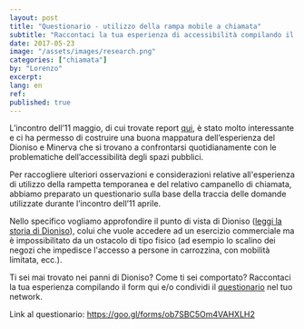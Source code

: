 ```yaml
---
layout: post
title: "Questionario - utilizzo della rampa mobile a chiamata"
subtitle: "Raccontaci la tua esperienza di accessibilità compilando il form"
date: 2017-05-23
image: "/assets/images/research.png"
categories: ["chiamata"]
by: "Lorenzo"
excerpt:
lang: en
ref:
published: true
---
```

L’incontro dell’11 maggio, di cui trovate report [qui](https://edgeryders.eu/en/open-rampette-la-chiamata-incontro-1105-lastecca30), è stato molto interessante e ci ha permesso di costruire una buona mappatura dell’esperienza del Dioniso e Minerva che si trovano a confrontarsi quotidianamente con le problematiche dell’accessibilità degli spazi pubblici.

Per raccogliere ulteriori osservazioni e considerazioni relative all'esperienza di utilizzo della rampetta temporanea e del relativo campanello di chiamata, abbiamo preparato un questionario sulla base della traccia delle domande utilizzate durante l’incontro dell’11 aprile.

Nello specifico vogliamo approfondire il punto di vista di Dioniso ([leggi la storia di Dioniso](https://drive.google.com/file/d/0B2hvchbsK99qZlZROVZUUGJIREE/view)), colui che vuole accedere ad un esercizio commerciale ma è impossibilitato da un ostacolo di tipo fisico (ad esempio lo scalino dei negozi che impedisce l'accesso a persone in carrozzina, con mobilità limitata, ecc.).

Ti sei mai trovato nei panni di Dioniso? Come ti sei comportato? Raccontaci la tua esperienza compilando il form qui e/o condividi il [questionario](https://goo.gl/forms/ob7SBC5Om4VAHXLH2) nel tuo network.

Link al questionario: [https://goo.gl/forms/ob7SBC5Om4VAHXLH2 ](https://goo.gl/forms/ob7SBC5Om4VAHXLH2)
